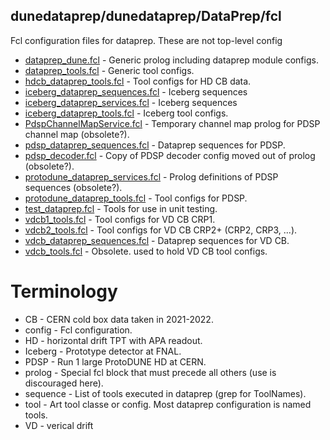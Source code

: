 ## dunedataprep/dunedataprep/DataPrep/fcl

Fcl configuration files for dataprep. These are not top-level config

* [dataprep_dune.fcl](dataprep_dune.fcl) - Generic prolog including dataprep module configs.
* [dataprep_tools.fcl](dataprep_tools.fcl) - Generic tool configs.
* [hdcb_dataprep_tools.fcl](hdcb_dataprep_tools.fcl) - Tool configs for HD CB data.
* [iceberg_dataprep_sequences.fcl](iceberg_dataprep_sequences.fcl) - Iceberg sequences
* [iceberg_dataprep_services.fcl](iceberg_dataprep_services.fcl) - Iceberg sequences
* [iceberg_dataprep_tools.fcl](iceberg_dataprep_tools.fcl) - Iceberg tool configs.
* [PdspChannelMapService.fcl](PdspChannelMapService.fcl) - Temporary channel map prolog for PDSP channel map (obsolete?).
* [pdsp_dataprep_sequences.fcl](pdsp_dataprep_sequences.fcl) - Dataprep sequences for PDSP.
* [pdsp_decoder.fcl](pdsp_decoder.fcl) - Copy of PDSP decoder config moved out of prolog (obsolete?).
* [protodune_dataprep_services.fcl](protodune_dataprep_services.fcl) - Prolog definitions of PDSP sequences (obsolete?).
* [protodune_dataprep_tools.fcl](protodune_dataprep_tools.fcl) - Tool configs for PDSP.
* [test_dataprep.fcl](test_dataprep.fcl) - Tools for use in unit testing.
* [vdcb1_tools.fcl](vdcb1_tools.fcl) - Tool configs for VD CB CRP1.
* [vdcb2_tools.fcl](vdcb2_tools.fcl) - Tool configs for VD CB CRP2+ (CRP2, CRP3, ...).
* [vdcb_dataprep_sequences.fcl](vdcb_dataprep_sequences.fcl) - Dataprep sequences for VD CB.
* [vdcb_tools.fcl](vdcb_tools.fcl) - Obsolete. used to hold VD CB tool configs.

# Terminology

* CB - CERN cold box data taken in 2021-2022.
* config - Fcl configuration.
* HD - horizontal drift TPT with APA readout.
* Iceberg - Prototype detector at FNAL.
* PDSP - Run 1 large ProtoDUNE HD at CERN. 
* prolog - Special fcl block that must precede all others (use is discouraged here).
* sequence - List of tools executed in dataprep (grep for ToolNames).
* tool - Art tool classe or config. Most dataprep configuration is named tools.
* VD - verical drift
